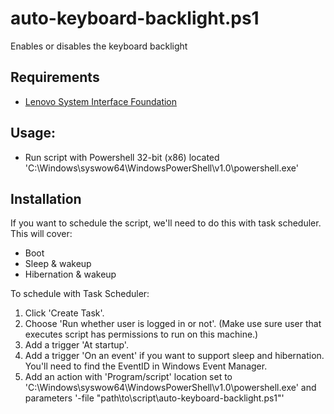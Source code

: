 # auto-keyboard-backlight.ps1
Enables or disables the keyboard backlight

## Requirements
- [Lenovo System Interface Foundation](https://pcsupport.lenovo.com/es/es/downloads/ds105970-lenovo-system-interface-foundation-for-windows-10-32-bit-64-bit-thinkpad-thinkcentre-ideapad-ideacentre-thinkstation)

## Usage:
- Run script with Powershell 32-bit (x86) located 'C:\Windows\syswow64\WindowsPowerShell\v1.0\powershell.exe'

## Installation
If you want to schedule the script, we'll need to do this with task scheduler. This will cover:
- Boot
- Sleep & wakeup
- Hibernation & wakeup

To schedule with Task Scheduler:
1. Click 'Create Task'.
2. Choose 'Run whether user is logged in or not'. (Make use sure user that executes script has permissions to run on this machine.)
3. Add a trigger 'At startup'.
4. Add a trigger 'On an event' if you want to support sleep and hibernation. You'll need to find the EventID in Windows Event Manager.
5. Add an action with 'Program/script' location set to 'C:\Windows\syswow64\WindowsPowerShell\v1.0\powershell.exe' and parameters '-file "path\to\script\auto-keyboard-backlight.ps1"'